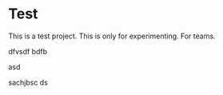 
# Test
This is a test project. This is only for experimenting.
For teams.


dfvsdf bdfb

asd

sachjbsc
ds
